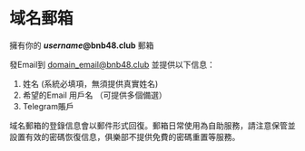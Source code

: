 # 域名郵箱

擁有你的 _**username**_**@bnb48.club** 郵箱

發Email到 [domain\_email@bnb48.club](mailto:domain\_email@bnb48.club) 並提供以下信息：

1. 姓名 (系統必填項，無須提供真實姓名)
2. 希望的Email 用戶名 （可提供多個備選）
3. Telegram賬戶

域名郵箱的登錄信息會以郵件形式回復。郵箱日常使用為自助服務，請注意保管並設置有效的密碼恢復信息，俱樂部不提供免費的密碼重置等服務。
